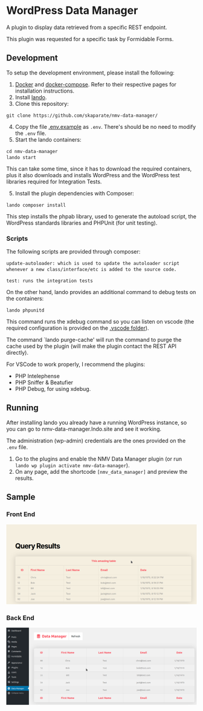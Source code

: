 # WordPress Data Manager

A plugin to display data retrieved from a specific REST endpoint.

This plugin was requested for a specific task by Formidable Forms.

## Development

To setup the development environment, please install the following:

1. [Docker](https://docs.docker.com/engine/install/) and [docker-compose](https://docs.docker.com/compose/install/). Refer to their respective pages for installation instructions.
2. Install [lando](https://docs.lando.dev/basics/installation.html).
3. Clone this repository:

```
git clone https://github.com/skaparate/nmv-data-manager/
```

4. Copy the file [.env.example](#.env.example) as `.env`. There's should be no need to modify the `.env` file.
5. Start the lando containers:

```
cd nmv-data-manager
lando start
```

This can take some time, since it has to download the required containers, plus it also downloads and installs WordPress and the WordPress test libraries required for Integration Tests.

5. Install the plugin dependencies with Composer:

```
lando composer install
```

This step installs the phpab library, used to generate the autoload script, the WordPress standards libraries and PHPUnit (for unit testing).

### Scripts

The following scripts are provided through composer:

```
update-autoloader: which is used to update the autoloader script whenever a new class/interface/etc is added to the source code.
```

```
test: runs the integration tests
```

On the other hand, lando provides an additional command to debug tests on the containers:

```
lando phpunitd
```

This command runs the xdebug command so you can listen on vscode (the required configuration is provided on the [.vscode folder](#.vscode)).

The command `lando purge-cache' will run the command to purge the cache used by the plugin (will make the plugin contact the REST API directly).

For VSCode to work properly, I recommend the plugins:

- PHP Intelephense
- PHP Sniffer & Beatufier
- PHP Debug, for using xdebug.

## Running

After installing lando you already have a running WordPress instance, so you can go to nmv-data-manager.lndo.site and see it working.

The administration (wp-admin) credentials are the ones provided on the `.env` file.

1. Go to the plugins and enable the NMV Data Manager plugin (or run `lando wp plugin activate nmv-data-manager`).
2. On any page, add the shortcode `[nmv_data_manager]` and preview the results.

## Sample

### Front End

![Front end shortcode displaying the requested data](/assets/img/nmv-data-manager_frontend.png "Front End Shortcode")

### Back End

![Back end options page, displaying the queried data](/assets/img/nmv-data-manager_backend.png "Administration page")
